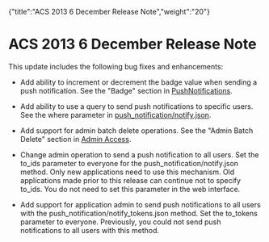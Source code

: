 {"title":"ACS 2013 6 December Release Note","weight":"20"} 

# ACS 2013 6 December Release Note

This update includes the following bug fixes and enhancements:

*   Add ability to increment or decrement the badge value when sending a push notification. See the "Badge" section in [PushNotifications](/arrowdb/latest/#!/api/PushNotifications).
    
*   Add ability to use a query to send push notifications to specific users. See the where parameter in [push\_notification/notify.json](/arrowdb/latest/#!/api/PushNotifications-method-notify).
    
*   Add support for admin batch delete operations. See the "Admin Batch Delete" section in [Admin Access](/docs/appc/Mobile_Backend_Services/Mobile_Backend_Services_Guide/Admin_Access/).
    
*   Change admin operation to send a push notification to all users. Set the to\_ids parameter to everyone for the push\_notification/notify.json method. Only new applications need to use this mechanism. Old applications made prior to this release can continue not to specify to\_ids. You do not need to set this parameter in the web interface.
    
*   Add support for application admin to send push notifications to all users with the push\_notification/notify\_tokens.json method. Set the to\_tokens parameter to everyone. Previously, you could not send push notifications to all users with this method.